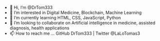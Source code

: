 - 👋 Hi, I’m @DrTom333
- 👀 I’m interested in Digital Medicine, Blockchain, Machine Learning
- 🌱 I’m currently learning HTML, CSS, JavaScript, Python
- 💞️ I’m looking to collaborate on Artificial intelligence in medicine, assisted diagnosis, health applications
- 📫 How to reach me ... GitHub DrTom333 | Twitter @LaLoTomas3

<!---
DrTom333/DrTom333 is a ✨ special ✨ repository because its `README.md` (this file) appears on your GitHub profile.
You can click the Preview link to take a look at your changes.
--->

